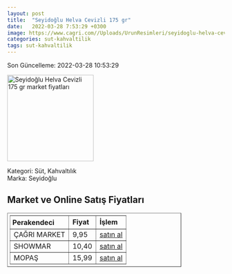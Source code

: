 ```yaml
---
layout: post
title:  "Seyidoğlu Helva Cevizli 175 gr"
date:   2022-03-28 7:53:29 +0300
image: https://www.cagri.com//Uploads/UrunResimleri/seyidoglu-helva-cevizli-175-gr--d839-.jpg
categories: sut-kahvaltilik
tags: sut-kahvaltilik
---
```


Son Güncelleme: 2022-03-28 10:53:29

<img src="https://www.cagri.com//Uploads/UrunResimleri/seyidoglu-helva-cevizli-175-gr--d839-.jpg" width="200" alt="Seyidoğlu Helva Cevizli 175 gr market fiyatları" />

Kategori: Süt, Kahvaltılık
<br />
Marka: Seyidoğlu

<h2>Market ve Online Satış Fiyatları</h2>

<table border="1" style="padding: 5px;width:80%;">
  <tr>
    <td style="padding: 5px;"><strong>Perakendeci</strong></td>
    <td><strong>Fiyat</strong></td>
    <td><strong>İşlem</strong></td>
  </tr>
  <tr>
              <td title="Çağrı Market">ÇAĞRI MARKET</td>
              <td>9,95</td>
              <td><a title="Çağrı Market" target="_blank" href="https://www.cagri.com/seyidoglu-helva-cevizli-175-gr">satın al</a></td>
            </tr><tr>
              <td title="Showmar">SHOWMAR</td>
              <td>10,40</td>
              <td><a title="Showmar" target="_blank" href="https://www.showmar.com.tr/urun/seyidoglu-helva-175gr-cevizli">satın al</a></td>
            </tr><tr>
              <td title="Mopaş">MOPAŞ</td>
              <td>15,99</td>
              <td><a title="Mopaş" target="_blank" href="https://www.mopas.com.tr/seyidoglu-helva-cevizli-350-gr/p/638637">satın al</a></td>
            </tr>
</table>
